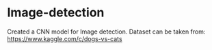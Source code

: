 # Image-detection
Created a CNN model for Image detection.
Dataset can be taken from: https://www.kaggle.com/c/dogs-vs-cats
